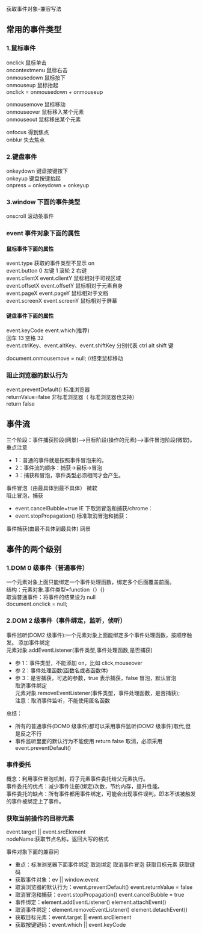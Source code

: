 获取事件对象-兼容写法

## 常用的事件类型

### 1.鼠标事件

onclick 鼠标单击  
oncontextmenu 鼠标右击  
onmousedown 鼠标按下  
onmouseup 鼠标抬起  
onclick = onmousedown + onmouseup

onmousemove 鼠标移动  
onmouseover 鼠标移入某个元素  
onmouseout 鼠标移出某个元素

onfocus 得到焦点  
onblur 失去焦点

### 2.键盘事件

onkeydown 键盘按键按下  
onkeyup 键盘按键抬起  
onpress = onkeydown + onkeyup

### 3.window 下面的事件类型

onscroll 滚动条事件

### event 事件对象下面的属性

#### 鼠标事件下面的属性

event.type 获取的事件类型不显示 on  
event.button 0 左键 1 滚轮 2 右键  
event.clientX event.clientY 鼠标相对于可视区域  
event.offsetX event.offsetY 鼠标相对于元素自身  
event.pageX event.pageY 鼠标相对于文档  
event.screenX event.screenY 鼠标相对于屏幕

#### 键盘事件下面的属性

event.keyCode event.which(推荐)  
回车 13 空格 32  
event.ctrlKey、event.altKey、event.shiftKey 分别代表 ctrl alt shift 键

document.onmousemove = null; //结束鼠标移动

### 阻止浏览器的默认行为

event.preventDefault() 标准浏览器  
returnValue=false 非标准浏览器（ 标准浏览器也支持）  
return false

## 事件流

三个阶段：事件捕获阶段(网景)——>目标阶段(操作的元素)——>事件冒泡阶段(微软)。  
重点注意

- 1：普通的事件就是按照事件冒泡来的。
- 2：事件流的顺序：捕获->目标->冒泡
- 3：捕获和冒泡，事件类型必须相同才会产生。

事件冒泡（由最具体到最不具体） 微软  
阻止冒泡，捕获

- event.cancelBubble=true IE 下取消冒泡和捕获/chrome：
- event.stopPropagation() 标准取消冒泡和捕获：

事件捕获(由最不具体到最具体) 网景

## 事件的两个级别

### 1.DOM 0 级事件（普通事件）

一个元素对象上面只能绑定一个事件处理函数，绑定多个后面覆盖前面。  
结构：元素对象.事件类型=function（）{}  
取消普通事件：将事件的结果设为 null  
document.onclick = null;

### 2.DOM 2 级事件（事件绑定，监听，侦听）

事件监听(DOM2 级事件):一个元素对象上面能绑定多个事件处理函数，按顺序触发。
添加事件绑定  
元素对象.addEventListener(事件类型,事件处理函数,是否捕获)

- 参 1：事件类型，不能添加 on，比如 click,mouseover
- 参 2：事件处理函数(函数名或者函数体)
- 参 3：是否捕获，可选的参数，true 表示捕获，false 冒泡，默认冒泡  
  取消事件绑定  
  元素对象.removeEventListener(事件类型，事件处理函数，是否捕获);  
  注意：取消事件监听，不能使用匿名函数

总结：

- 所有的普通事件(DOM0 级事件)都可以采用事件监听(DOM2 级事件)取代,但是反之不行
- 事件监听里面的默认行为不能使用 return false 取消，必须采用 event.preventDefault()

### 事件委托

概念：利用事件冒泡机制，将子元素事件委托给父元素执行。  
事件委托的优点：减少事件注册(绑定)次数，节约内存，提升性能。  
事件委托的缺点：所有事件都用事件绑定，可能会出现事件误判。即本不该被触发的事件被绑定上了事件。

### 获取当前操作的目标元素

event.target || event.srcElement  
nodeName:获取节点名称，返回大写的格式

事件对象下面的兼容问  
 - 重点：标准浏览器下面事件绑定 取消绑定 取消事件冒泡 获取目标元素 获取键码  
 - 获取事件对象：ev || window.event  
 - 取消浏览器的默认行为：event.preventDefault() event.returnValue = false  
 - 取消冒泡和捕获：event.stopPropagation() event.cancelBubble = true  
 - 事件绑定：element.addEventListener() element.attachEvent()  
 - 取消事件绑定：element.removeEventListener() element.detachEvent()  
 - 获取目标元素：event.target || event.srcElement  
 - 获取按键键码：event.which || event.keyCode

